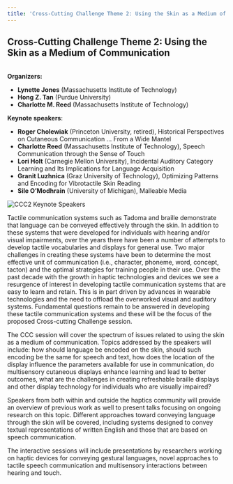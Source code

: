 ```yaml
---
title: 'Cross-Cutting Challenge Theme 2: Using the Skin as a Medium of Communication'
---
```

## Cross-Cutting Challenge Theme 2: Using the Skin as a Medium of Communication

<hr style="height:2px; visibility:hidden;" />

**Organizers:**

* **Lynette Jones** (Massachusetts Institute of Technology)
* **Hong Z. Tan** (Purdue University)
* **Charlotte M. Reed** (Massachusetts Institute of Technology)

**Keynote speakers**:

* **Roger Cholewiak** (Princeton University, retired), Historical Perspectives on Cutaneous Communication ... From a Wide Mantel
* **Charlotte Reed** (Massachusetts Institute of Technology), Speech Communication through the Sense of Touch
* **Lori Holt** (Carnegie Mellon University), Incidental Auditory Category Learning and Its Implications for Language Acquisition
* **Granit Luzhnica** (Graz University of Technology), Optimizing Patterns and Encoding for Vibrotactile Skin Reading
* **Sile O’Modhrain** (University of Michigan), Malleable Media

![](/img/ccc2-copy.jpg "CCC2 Keynote Speakers")

Tactile communication systems such as Tadoma and braille demonstrate that language can be conveyed effectively through the skin. In addition to these systems that were developed for individuals with hearing and/or visual impairments, over the years there have been a number of attempts to develop tactile vocabularies and displays for general use. Two major challenges in creating these systems have been to determine the most effective unit of communication (i.e., character, phoneme, word, concept, tacton) and the optimal strategies for training people in their use. Over the past decade with the growth in haptic technologies and devices we see a resurgence of interest in developing tactile communication systems that are easy to learn and retain. This is in part driven by advances in wearable technologies and the need to offload the overworked visual and auditory systems. Fundamental questions remain to be answered in developing these tactile communication systems and these will be the focus of the proposed Cross-cutting Challenge session.

The CCC session will cover the spectrum of issues related to using the skin as a medium of communication. Topics addressed by the speakers will include: how should language be encoded on the skin, should such encoding be the same for speech and text, how does the location of the display influence the parameters available for use in communication, do multisensory cutaneous displays enhance learning and lead to better outcomes, what are the challenges in creating refreshable braille displays and other display technology for individuals who are visually impaired?

Speakers from both within and outside the haptics community will provide an overview of previous work as well to present talks focusing on ongoing research on this topic. Different approaches toward conveying language through the skin will be covered, including systems designed to convey textual representations of written English and those that are based on speech communication.

The interactive sessions will include presentations by researchers working on haptic devices for conveying gestural languages, novel approaches to tactile speech communication and multisensory interactions between hearing and touch.

